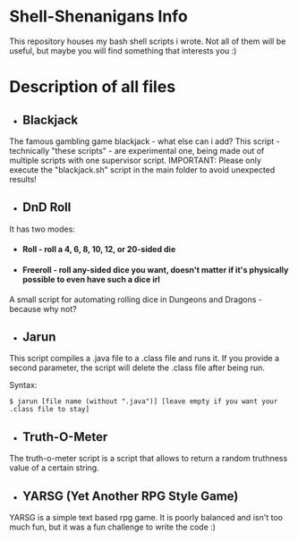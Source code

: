 # Shell-Shenanigans Info
This repository houses my bash shell scripts i wrote. Not all of them will be useful, but maybe you will find something that interests you :)


# Description of all files

* ## Blackjack
The famous gambling game blackjack - what else can i add?
This script - technically "these scripts" - are experimental one, being made out of multiple scripts with one supervisor script.
IMPORTANT: Please only execute the "blackjack.sh" script in the main folder to avoid unexpected results!


* ## DnD Roll
It has two modes:
  * #### Roll - roll a 4, 6, 8, 10, 12, or 20-sided die
  * #### Freeroll - roll any-sided dice you want, doesn't matter if it's physically possible to even have such a dice irl
A small script for automating rolling dice in Dungeons and Dragons - because why not?



* ## Jarun
This script compiles a .java file to a .class file and runs it. If you provide a second parameter, the script will delete the .class file after being run.

Syntax:

```
$ jarun [file name (without ".java")] [leave empty if you want your .class file to stay]
```


* ## Truth-O-Meter
The truth-o-meter script is a script that allows to return a random truthness value of a certain string.


* ## YARSG (Yet Another RPG Style Game)
YARSG is a simple text based rpg game.
It is poorly balanced and isn't too much fun, but it was a fun challenge to write the code :)

